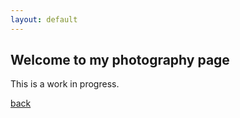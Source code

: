 ```yaml
---
layout: default
---
```


## Welcome to my photography page

This is a work in progress.

[back](./index.md)